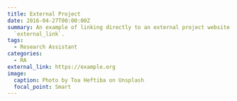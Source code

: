 ```yaml
---
title: External Project
date: 2016-04-27T00:00:00Z
summary: An example of linking directly to an external project website using
  `external_link`.
tags:
  - Research Assistant
categories:
  - RA
external_link: https://example.org
image:
  caption: Photo by Toa Heftiba on Unsplash
  focal_point: Smart
---
```

